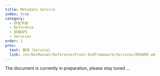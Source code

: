 ```yaml
---
title: Metadata Service
index: true
category:
  - 研发手册
  - Reference
  - 前端API
  - Services
order: 1
prev:
  text: 服务（Service）
  link: /en/DevManual/Reference/Front-EndFramework/Services/README.md
---
```


The document is currently in preparation, please stay tuned ...